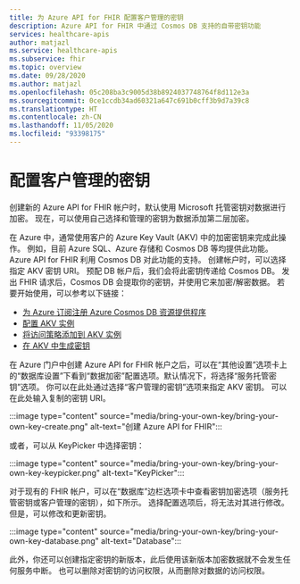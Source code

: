 ```yaml
---
title: 为 Azure API for FHIR 配置客户管理的密钥
description: Azure API for FHIR 中通过 Cosmos DB 支持的自带密钥功能
services: healthcare-apis
author: matjazl
ms.service: healthcare-apis
ms.subservice: fhir
ms.topic: overview
ms.date: 09/28/2020
ms.author: matjazl
ms.openlocfilehash: 05c208ba3c9005d38b8924037748764f8d112e3a
ms.sourcegitcommit: 0ce1ccdb34ad60321a647c691b0cff3b9d7a39c8
ms.translationtype: HT
ms.contentlocale: zh-CN
ms.lasthandoff: 11/05/2020
ms.locfileid: "93398175"
---
```

# <a name="configure-customer-managed-keys"></a>配置客户管理的密钥

创建新的 Azure API for FHIR 帐户时，默认使用 Microsoft 托管密钥对数据进行加密。 现在，可以使用自己选择和管理的密钥为数据添加第二层加密。

在 Azure 中，通常使用客户的 Azure Key Vault (AKV) 中的加密密钥来完成此操作。 例如，目前 Azure SQL、Azure 存储和 Cosmos DB 等均提供此功能。 Azure API for FHIR 利用 Cosmos DB 对此功能的支持。 创建帐户时，可以选择指定 AKV 密钥 URI。 预配 DB 帐户后，我们会将此密钥传递给 Cosmos DB。 发出 FHIR 请求后，Cosmos DB 会提取你的密钥，并使用它来加密/解密数据。 若要开始使用，可以参考以下链接：

- [为 Azure 订阅注册 Azure Cosmos DB 资源提供程序](../cosmos-db/how-to-setup-cmk.md#register-resource-provider) 
- [配置 AKV 实例](../cosmos-db/how-to-setup-cmk.md#configure-your-azure-key-vault-instance)
-  [将访问策略添加到 AKV 实例](../cosmos-db/how-to-setup-cmk.md#add-an-access-policy-to-your-azure-key-vault-instance)
- [在 AKV 中生成密钥](../cosmos-db/how-to-setup-cmk.md#generate-a-key-in-azure-key-vault)

在 Azure 门户中创建 Azure API for FHIR 帐户之后，可以在“其他设置”选项卡上的“数据库设置”下看到“数据加密”配置选项。默认情况下，将选择“服务托管密钥”选项。 你可以在此处通过选择“客户管理的密钥”选项来指定 AKV 密钥。 可以在此处输入复制的密钥 URI。

:::image type="content" source="media/bring-your-own-key/bring-your-own-key-create.png" alt-text="创建 Azure API for FHIR":::

或者，可以从 KeyPicker 中选择密钥：

:::image type="content" source="media/bring-your-own-key/bring-your-own-key-keypicker.png" alt-text="KeyPicker":::

对于现有的 FHIR 帐户，可以在“数据库”边栏选项卡中查看密钥加密选项（服务托管密钥或客户管理的密钥），如下所示。 选择配置选项后，将无法对其进行修改。 但是，可以修改和更新密钥。

:::image type="content" source="media/bring-your-own-key/bring-your-own-key-database.png" alt-text="Database":::

此外，你还可以创建指定密钥的新版本，此后使用该新版本加密数据就不会发生任何服务中断。 也可以删除对密钥的访问权限，从而删除对数据的访问权限。